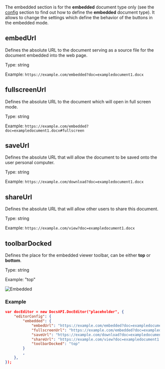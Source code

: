 The embedded section is for the **embedded** document type only (see the [config](../../index.md#type) section to find out how to define the **embedded** document type). It allows to change the settings which define the behavior of the buttons in the embedded mode.

## embedUrl

Defines the absolute URL to the document serving as a source file for the document embedded into the web page.

Type: string

Example: `https://example.com/embedded?doc=exampledocument1.docx`


## fullscreenUrl

Defines the absolute URL to the document which will open in full screen mode.

Type: string

Example: `https://example.com/embedded?doc=exampledocument1.docx#fullscreen`


## saveUrl

Defines the absolute URL that will allow the document to be saved onto the user personal computer.

Type: string

Example: `https://example.com/download?doc=exampledocument1.docx`


## shareUrl

Defines the absolute URL that will allow other users to share this document.

Type: string

Example: `https://example.com/view?doc=exampledocument1.docx`


## toolbarDocked

Defines the place for the embedded viewer toolbar, can be either **top** or **bottom**.

Type: string

Example: "top"

![Embedded](/assets/images/editor/embedded.png)


### Example

``` json
var docEditor = new DocsAPI.DocEditor("placeholder", {
    "editorConfig": {
        "embedded": {
            "embedUrl": "https://example.com/embedded?doc=exampledocument1.docx",
            "fullscreenUrl": "https://example.com/embedded?doc=exampledocument1.docx#fullscreen",
            "saveUrl": "https://example.com/download?doc=exampledocument1.docx",
            "shareUrl": "https://example.com/view?doc=exampledocument1.docx",
            "toolbarDocked": "top"
        }
        ,
    },
});
```
